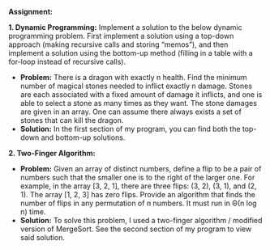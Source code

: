**Assignment:**

**1. Dynamic Programming:** Implement a solution to the below dynamic programming problem. First implement a solution using a top-down approach (making recursive calls and storing “memos”), and then implement a solution using the bottom-up method (filling in a table with a for-loop instead of recursive calls).
  - **Problem:** There is a dragon with exactly n health. Find the minimum number of magical stones needed to inflict exactly n damage. Stones are each associated with a fixed amount of damage it inflicts, and one is able to select a stone as many times as they want. The stone damages are given in an array. One can assume there always exists a set of stones that can kill the dragon. 
  - **Solution:** In the first section of my program, you can find both the top-down and bottom-up solutions.


**2. Two-Finger Algorithm:**
  - **Problem:** Given an array of distinct numbers, define a flip to be a pair of numbers such that the smaller one is to the right of the larger one. For example, in the array [3, 2, 1], there are three flips: (3, 2), (3, 1), and (2, 1). The array [1, 2, 3] has zero flips. Provide an algorithm that finds the number of flips in any permutation of n numbers. It must run in Θ(n log n) time.
  - **Solution:** To solve this problem, I used a two-finger algorithm / modified version of MergeSort. See the second section of my program to view said solution.


